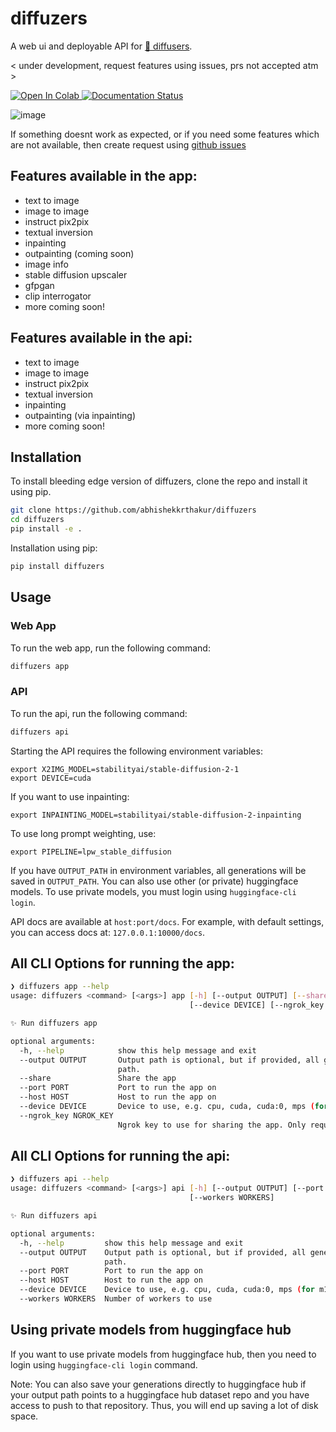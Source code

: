 # diffuzers

A web ui and deployable API for [🤗 diffusers](https://github.com/huggingface/diffusers).

< under development, request features using issues, prs not accepted atm >

<a target="_blank" href="https://colab.research.google.com/github/abhishekkrthakur/diffuzers/blob/main/diffuzers.ipynb">
  <img src="https://colab.research.google.com/assets/colab-badge.svg" alt="Open In Colab"/>
</a>

<a href='https://diffuzers.readthedocs.io/en/latest/?badge=latest'>
    <img src='https://readthedocs.org/projects/diffuzers/badge/?version=latest' alt='Documentation Status' />
</a>

![image](https://github.com/abhishekkrthakur/diffuzers/raw/main/static/screenshot.jpeg)


If something doesnt work as expected, or if you need some features which are not available, then create request using [github issues](https://github.com/abhishekkrthakur/diffuzers/issues)


## Features available in the app:

- text to image
- image to image
- instruct pix2pix
- textual inversion
- inpainting
- outpainting (coming soon)
- image info
- stable diffusion upscaler
- gfpgan
- clip interrogator
- more coming soon!

## Features available in the api:

- text to image
- image to image
- instruct pix2pix
- textual inversion
- inpainting
- outpainting (via inpainting)
- more coming soon!


## Installation

To install bleeding edge version of diffuzers, clone the repo and install it using pip.

```bash
git clone https://github.com/abhishekkrthakur/diffuzers
cd diffuzers
pip install -e .
```

Installation using pip:
    
```bash 
pip install diffuzers
```

## Usage

### Web App
To run the web app, run the following command:

```bash
diffuzers app
```

### API

To run the api, run the following command:


```bash
diffuzers api
```

Starting the API requires the following environment variables:

```
export X2IMG_MODEL=stabilityai/stable-diffusion-2-1
export DEVICE=cuda
```

If you want to use inpainting:

```
export INPAINTING_MODEL=stabilityai/stable-diffusion-2-inpainting
```

To use long prompt weighting, use:

```
export PIPELINE=lpw_stable_diffusion
```

If you have `OUTPUT_PATH` in environment variables, all generations will be saved in `OUTPUT_PATH`. You can also use other (or private) huggingface models. To use private models, you must login using `huggingface-cli login`.

API docs are available at `host:port/docs`. For example, with default settings, you can access docs at: `127.0.0.1:10000/docs`.


## All CLI Options for running the app:

```bash
❯ diffuzers app --help
usage: diffuzers <command> [<args>] app [-h] [--output OUTPUT] [--share] [--port PORT] [--host HOST]
                                        [--device DEVICE] [--ngrok_key NGROK_KEY]

✨ Run diffuzers app

optional arguments:
  -h, --help            show this help message and exit
  --output OUTPUT       Output path is optional, but if provided, all generations will automatically be saved to this
                        path.
  --share               Share the app
  --port PORT           Port to run the app on
  --host HOST           Host to run the app on
  --device DEVICE       Device to use, e.g. cpu, cuda, cuda:0, mps (for m1 mac) etc.
  --ngrok_key NGROK_KEY
                        Ngrok key to use for sharing the app. Only required if you want to share the app
```

## All CLI Options for running the api:

```bash
❯ diffuzers api --help
usage: diffuzers <command> [<args>] api [-h] [--output OUTPUT] [--port PORT] [--host HOST] [--device DEVICE]
                                        [--workers WORKERS]

✨ Run diffuzers api

optional arguments:
  -h, --help         show this help message and exit
  --output OUTPUT    Output path is optional, but if provided, all generations will automatically be saved to this
                     path.
  --port PORT        Port to run the app on
  --host HOST        Host to run the app on
  --device DEVICE    Device to use, e.g. cpu, cuda, cuda:0, mps (for m1 mac) etc.
  --workers WORKERS  Number of workers to use
```

## Using private models from huggingface hub

If you want to use private models from huggingface hub, then you need to login using `huggingface-cli login` command.

Note: You can also save your generations directly to huggingface hub if your output path points to a huggingface hub dataset repo and you have access to push to that repository. Thus, you will end up saving a lot of disk space. 
